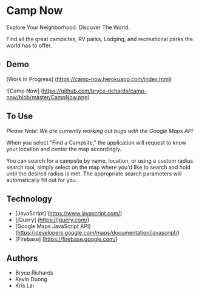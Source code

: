 # Camp Now

Explore Your Neighborhood. Discover The World.

Find all the great campsites, RV parks, Lodging, and recreational parks the world has to offer.

## Demo

[Work In Progress] (https://camp-now.herokuapp.com/index.html)

![Camp Now] (https://github.com/bryce-richards/camp-now/blob/master/CampNow.png)

## To Use

*Please Note: We are currently working out bugs with the Google Maps API*

When you select "Find a Campsite," the application will request to know your location and center the map accordingly.

You can search for a campsite by name, location, or using a custom radius search tool, simply select on the map where you'd like to search and hold until the desired radius is met. The appropriate search parameters will automatically fill out for you.

## Technology

* [JavaScript] (https://www.javascript.com/)
* [jQuery] (https://jquery.com/)
* [Google Maps JavaScript API] (https://developers.google.com/maps/documentation/javascript/)
* [Firebase] (https://firebase.google.com/)

## Authors

* Bryce Richards
* Kevin Duong
* Kris Lai
